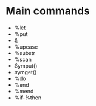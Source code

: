 # Main commands
* %let
* %put
* &
* %upcase
* %substr 
* %scan
* Symput() 
* symget()
* %do
* %end
* %mend
* %if-%then
